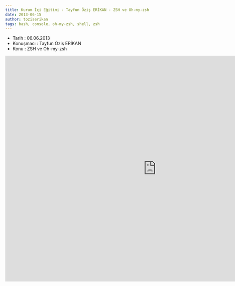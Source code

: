 ```yaml
---
title: Kurum İçi Eğitimi - Tayfun Öziş ERİKAN - ZSH ve Oh-my-zsh
date: 2013-06-15
author: toziserikan
tags: bash, console, oh-my-zsh, shell, zsh
---
```


*   Tarih : 06.06.2013
*   Konuşmacı : Tayfun Öziş ERİKAN
*   Konu : ZSH ve Oh-my-zsh

<iframe width="960" height="720" src="http://www.youtube.com/embed/QVhvCKGZwhE" frameborder="0" allowfullscreen></iframe>
